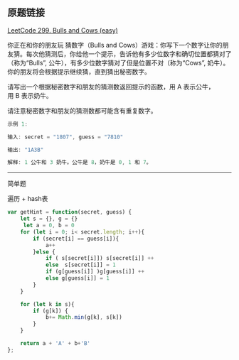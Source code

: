 ## 原题链接

[LeetCode 299. Bulls and Cows (easy)](https://leetcode-cn.com/problems/bulls-and-cows/)

你正在和你的朋友玩 猜数字（Bulls and Cows）游戏：你写下一个数字让你的朋友猜。每次他猜测后，你给他一个提示，告诉他有多少位数字和确切位置都猜对了（称为“Bulls”, 公牛），有多少位数字猜对了但是位置不对（称为“Cows”, 奶牛）。你的朋友将会根据提示继续猜，直到猜出秘密数字。

请写出一个根据秘密数字和朋友的猜测数返回提示的函数，用 A 表示公牛，用 B 表示奶牛。

请注意秘密数字和朋友的猜测数都可能含有重复数字。

```cpp
示例 1:

输入: secret = "1807", guess = "7810"

输出: "1A3B"

解释: 1 公牛和 3 奶牛。公牛是 8，奶牛是 0, 1 和 7。

```

---

简单题

遍历 + hash表

```javascript
var getHint = function(secret, guess) {
    let s = {}, g = {}
     let a = 0, b = 0
    for (let i = 0; i< secret.length; i++){
        if (secret[i] == guess[i]){
            a++
        }else {
            if ( s[secret[i]]) s[secret[i]] ++
            else  s[secret[i]] = 1
            if (g[guess[i]] )g[guess[i]] ++
            else g[guess[i]] = 1
        }
    }

    for (let k in s){
        if (g[k]) {
            b+= Math.min(g[k], s[k])
        }
    }

    return a + 'A' + b+'B'
};
```
